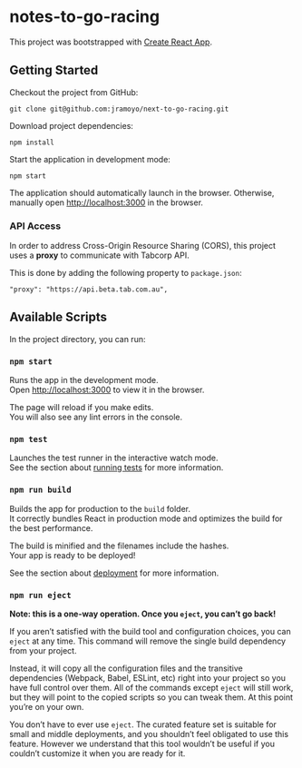 # notes-to-go-racing

This project was bootstrapped with [Create React App](https://github.com/facebook/create-react-app).

## Getting Started

Checkout the project from GitHub:
```
git clone git@github.com:jramoyo/next-to-go-racing.git
```

Download project dependencies:
```
npm install
```

Start the application in development mode:

```
npm start
```

The application should automatically launch in the browser. Otherwise, manually open [http://localhost:3000](http://localhost:3000) in the browser.

### API Access

In order to address Cross-Origin Resource Sharing (CORS), this project uses a
**proxy** to communicate with Tabcorp API.

This is done by adding the following property to `package.json`:
```
"proxy": "https://api.beta.tab.com.au",
```

## Available Scripts

In the project directory, you can run:

### `npm start`

Runs the app in the development mode.<br>
Open [http://localhost:3000](http://localhost:3000) to view it in the browser.

The page will reload if you make edits.<br>
You will also see any lint errors in the console.

### `npm test`

Launches the test runner in the interactive watch mode.<br>
See the section about [running tests](https://facebook.github.io/create-react-app/docs/running-tests) for more information.

### `npm run build`

Builds the app for production to the `build` folder.<br>
It correctly bundles React in production mode and optimizes the build for the best performance.

The build is minified and the filenames include the hashes.<br>
Your app is ready to be deployed!

See the section about [deployment](https://facebook.github.io/create-react-app/docs/deployment) for more information.

### `npm run eject`

**Note: this is a one-way operation. Once you `eject`, you can’t go back!**

If you aren’t satisfied with the build tool and configuration choices, you can `eject` at any time. This command will remove the single build dependency from your project.

Instead, it will copy all the configuration files and the transitive dependencies (Webpack, Babel, ESLint, etc) right into your project so you have full control over them. All of the commands except `eject` will still work, but they will point to the copied scripts so you can tweak them. At this point you’re on your own.

You don’t have to ever use `eject`. The curated feature set is suitable for small and middle deployments, and you shouldn’t feel obligated to use this feature. However we understand that this tool wouldn’t be useful if you couldn’t customize it when you are ready for it.
